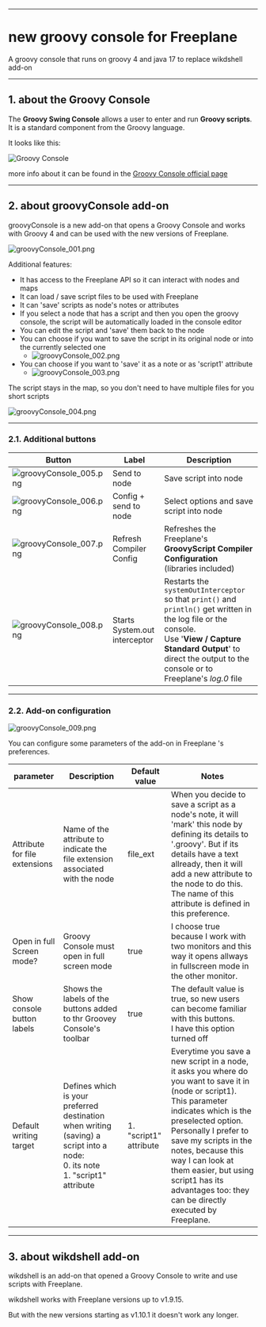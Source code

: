 -----

# new groovy console for Freeplane

A groovy console that runs on groovy 4 and java 17 to replace wikdshell add-on

-----

## 1. about the Groovy Console

The **Groovy Swing Console** allows a user to enter and run **Groovy scripts**.
It is a standard component from the Groovy language.

It looks like this:

![Groovy Console](https://docs.groovy-lang.org/latest/html/documentation/assets/img/GroovyConsole.png)

more info about it can be found in the [Groovy Console official page](https://docs.groovy-lang.org/latest/html/documentation/groovy-console.html)

-----

## 2. about groovyConsole add-on

groovyConsole is a new add-on that opens a Groovy Console and works with Groovy 4 and can be used with the new versions of Freeplane.

![groovyConsole_001.png](https://github.com/EdoFro/Freeplane_groovyConsole/resources/groovyConsole_001.png)

Additional features:

* It has access to the Freeplane API so it can interact with nodes and maps
* It can load / save script files to be used with Freeplane
* It can 'save' scripts as node's notes or attributes
* If you select a node that has a script and then you open the groovy console, the script will be automatically loaded in the console editor
* You can edit the script and 'save' them back to the node
* You can choose if you want to save the script in its original node or into the currently selected one
   * ![groovyConsole_002.png](https://github.com/EdoFro/Freeplane_groovyConsole/resources/groovyConsole_002.png)
* You can choose if you want to 'save' it as a note or as 'script1' attribute
   * ![groovyConsole_003.png](https://github.com/EdoFro/Freeplane_groovyConsole/resources/groovyConsole_003.png)

The script stays in the map, so you don't need to have multiple files for you short scripts

![groovyConsole_004.png](https://github.com/EdoFro/Freeplane_groovyConsole/resources/groovyConsole_004.png)

-----

### 2.1. Additional buttons

|Button|Label|Description|
|----|----|----|
|![groovyConsole_005.png](https://github.com/EdoFro/Freeplane_groovyConsole/resources/groovyConsole_005.png)|Send to node|Save script into node|
|![groovyConsole_006.png](https://github.com/EdoFro/Freeplane_groovyConsole/resources/groovyConsole_006.png)|Config + send to node|Select options and save script into node|
|![groovyConsole_007.png](https://github.com/EdoFro/Freeplane_groovyConsole/resources/groovyConsole_007.png)|Refresh Compiler Config|Refreshes the Freeplane's **GroovyScript Compiler Configuration**<br>(libraries included)|
|![groovyConsole_008.png](https://github.com/EdoFro/Freeplane_groovyConsole/resources/groovyConsole_008.png)|Starts System.out interceptor|Restarts the ```systemOutInterceptor``` so that ```print()``` and ```println()``` get written in the log file or the console.<br>Use '**View / Capture Standard Output**' to direct the output to the console or to Freeplane's *log.0* file|

-----

### 2.2. Add-on configuration

![groovyConsole_009.png](https://github.com/EdoFro/Freeplane_groovyConsole/resources/groovyConsole_009.png)

You can configure some parameters of the add-on in Freeplane 's preferences.

|parameter|Description|Default value|Notes|
|----|----|----|----|
|Attribute for file extensions|Name of the attribute to indicate the file extension associated with the node|file_ext|When you decide to save a script as a node's note, it will 'mark' this node by defining its details to '.groovy'. But if its details have a text allready, then it will add a new attribute to the node to do this. The name of this attribute is defined in this preference.|
|Open in full Screen mode?|Groovy Console must open in full screen mode|true|I choose true because I work with two monitors and this way it opens allways in fullscreen mode in the other monitor.|
|Show console button labels|Shows the labels of the buttons added to thr Groovey Console's toolbar|true|The default value is true, so new users can become familiar with this buttons.<br>I have this option turned off|
|Default writing target|Defines which is your preferred destination when writing (saving) a script into a node:<br>  0. its note<br>  1. "script1" attribute|1. "script1" attribute|Everytime you save a new script in a node, it asks you where do you want to save it in (node or script1).<br>This parameter indicates which is the preselected option.<br>Personally I prefer to save my scripts in the notes, because this way I can look at them easier, but using script1 has its advantages too: they can be directly executed by Freeplane.|

-----

## 3. about wikdshell add-on

wikdshell is an add-on that opened a Groovy Console to write and use scripts with Freeplane.

wikdshell works with Freeplane versions up to v1.9.15.

But with the new versions starting as v1.10.1 it doesn't work any longer.

